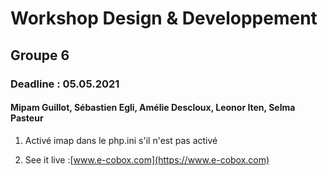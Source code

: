 # Workshop Design & Developpement
## Groupe 6
### Deadline : 05.05.2021

#### Mipam Guillot, Sébastien Egli, Amélie Descloux, Leonor Iten, Selma Pasteur

1. Activé imap dans le php.ini s'il n'est pas activé

2. See it live :[www.e-cobox.com](https://www.e-cobox.com)
